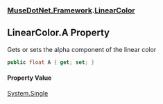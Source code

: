 ### [MuseDotNet.Framework](./MuseDotNet-Framework.md 'MuseDotNet.Framework').[LinearColor](./LinearColor.md 'MuseDotNet.Framework.LinearColor')
## LinearColor.A Property
Gets or sets the alpha component of the linear color  
```csharp
public float A { get; set; }
```
#### Property Value
[System.Single](https://docs.microsoft.com/en-us/dotnet/api/System.Single 'System.Single')  
